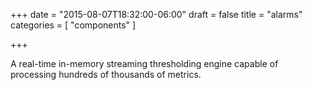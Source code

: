 +++
date = "2015-08-07T18:32:00-06:00"
draft = false
title = "alarms"
categories = [ "components" ]

+++

A real-time in-memory streaming thresholding engine capable of processing hundreds of thousands of metrics. <!--more--> 
